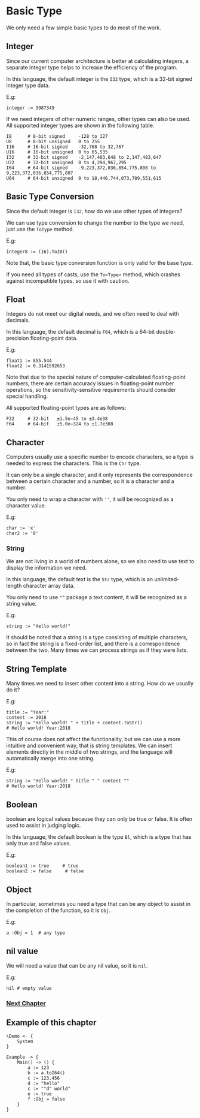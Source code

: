 # Basic Type
We only need a few simple basic types to do most of the work.

## Integer
Since our current computer architecture is better at calculating integers, a separate integer type helps to increase the efficiency of the program.

In this language, the default integer is the `I32` type, which is a 32-bit signed integer type data.

E.g:
```
integer := 3987349
```

If we need integers of other numeric ranges, other types can also be used. All supported integer types are shown in the following table.
```
I8      # 8-bit signed     -128 to 127
U8      # 8-bit unsigned   0 to 255
I16     # 16-bit signed    -32,768 to 32,767
U16     # 16-bit unsigned  0 to 65,535
I32     # 32-bit signed    -2,147,483,648 to 2,147,483,647
U32     # 32-bit unsigned  0 to 4,294,967,295
I64     # 64-bit signed    -9,223,372,036,854,775,808 to 9,223,372,036,854,775,807
U64     # 64-bit unsigned  0 to 18,446,744,073,709,551,615
```
## Basic Type Conversion
Since the default integer is `I32`, how do we use other types of integers?

We can use type conversion to change the number to the type we need, just use the `ToType` method.

E.g:
```
integer8 := (16).ToI8()
```

Note that, the basic type conversion function is only valid for the base type.

If you need all types of casts, use the `To<Type>` method, which crashes against incompatible types, so use it with caution.
## Float 
Integers do not meet our digital needs, and we often need to deal with decimals.

In this language, the default decimal is `F64`, which is a 64-bit double-precision floating-point data.

E.g:
```
float1 := 855.544
float2 := 0.3141592653
```
Note that due to the special nature of computer-calculated floating-point numbers, there are certain accuracy issues in floating-point number operations, so the sensitivity-sensitive requirements should consider special handling.

All supported floating-point types are as follows:
```
F32     # 32-bit   ±1.5e−45 to ±3.4e38
F64     # 64-bit   ±5.0e−324 to ±1.7e308
```
## Character
Computers usually use a specific number to encode characters, so a type is needed to express the characters. This is the `Chr` type.

It can only be a single character, and it only represents the correspondence between a certain character and a number, so it is a character and a number.

You only need to wrap a character with `''`, it will be recognized as a character value.

E.g:
```
char := 'x'
char2 := '8'
```
### String
We are not living in a world of numbers alone, so we also need to use text to display the information we need. 

In this language, the default text is the `Str` type, which is an unlimited-length character array data.

You only need to use `""` package a text content, it will be recognized as a string value.

E.g:
```
string := "Hello world!"
```

It should be noted that a string is a type consisting of multiple characters, so in fact the string is a fixed-order list, and there is a correspondence between the two. Many times we can process strings as if they were lists.
## String Template
Many times we need to insert other content into a string. How do we usually do it?

E.g:
```
title := "Year:"
content := 2018
string := "Hello world! " + title + content.ToStr()
# Hello world! Year:2018
```

This of course does not affect the functionality, but we can use a more intuitive and convenient way, that is string templates.
We can insert elements directly in the middle of two strings, and the language will automatically merge into one string.

E.g:
```
string := "Hello world! " title " " content ""
# Hello world! Year:2018
```
## Boolean
boolean are logical values ​​because they can only be true or false. It is often used to assist in judging logic.

In this language, the default boolean is the type `Bl`, which is a type that has only true and false values.

E.g:
```
boolean1 := true     # true  
boolean2 := false     # false  
```
## Object
In particular, sometimes you need a type that can be any object to assist in the completion of the function, so it is `Obj`.

E.g:
```
a :Obj = 1  # any type
```

## nil value
We will need a value that can be any nil value, so it is `nil`.

E.g:
```
nil # empty value
```

### [Next Chapter](operator.md)

## Example of this chapter
```
\Demo <- {
    System
}

Example -> {
    Main() -> () {
        a := 123
        b := a.toI64()
        c := 123.456
        d := "hello"
        c := ""d" world"
        e := true
        f :Obj = false
    }
}
```
